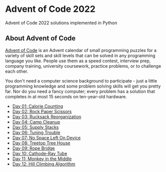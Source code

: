 # Advent of Code 2022
Advent of Code 2022 solutions implemented in Python


## About Advent of Code

[Advent of Code](https://adventofcode.com) is an Advent calendar of small programming puzzles for a variety of skill sets and skill levels that can be solved in any programming language you like. People use them as a speed contest, interview prep, company training, university coursework, practice problems, or to challenge each other.

You don't need a computer science background to participate - just a little programming knowledge and some problem solving skills will get you pretty far. Nor do you need a fancy computer; every problem has a solution that completes in at most 15 seconds on ten-year-old hardware.

* [Day 01: Calorie Counting ](day01/)
* [Day 02: Rock Paper Scissors ](day02/)
* [Day 03: Rucksack Reorganization ](day03/)
* [Day 04: Camp Cleanup ](day04/)
* [Day 05: Supply Stacks ](day05/)
* [Day 06: Tuning Trouble ](day06/)
* [Day 07: No Space Left On Device ](day07/)
* [Day 08: Treetop Tree House ](day08/)
* [Day 09: Rope Bridge](day09/)
* [Day 10: Cathode-Ray Tube](day10/)
* [Day 11: Monkey in the Middle](day11/)
* [Day 12: Hill Climbing Algorithm](day12/)
